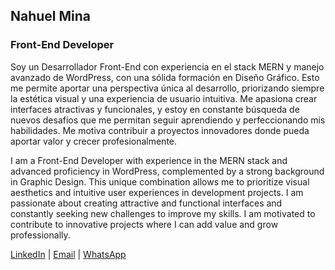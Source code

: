 ## Nahuel Mina
### Front-End Developer

Soy un Desarrollador Front-End con experiencia en el stack MERN y manejo avanzado de WordPress, con una sólida formación en Diseño Gráfico. Esto me permite aportar una perspectiva única al desarrollo, priorizando siempre la estética visual y una experiencia de usuario intuitiva. Me apasiona crear interfaces atractivas y funcionales, y estoy en constante búsqueda de nuevos desafíos que me permitan seguir aprendiendo y perfeccionando mis habilidades. Me motiva contribuir a proyectos innovadores donde pueda aportar valor y crecer profesionalmente.

I am a Front-End Developer with experience in the MERN stack and advanced proficiency in WordPress, complemented by a strong background in Graphic Design. This unique combination allows me to prioritize visual aesthetics and intuitive user experiences in development projects. I am passionate about creating attractive and functional interfaces and constantly seeking new challenges to improve my skills. I am motivated to contribute to innovative projects where I can add value and grow professionally.

[LinkedIn](https://www.linkedin.com/in/nahuelmina/) | 
[Email](mailto:nahuelmina@gmail.com) | 
[WhatsApp](https://wa.me/5491164774002)
